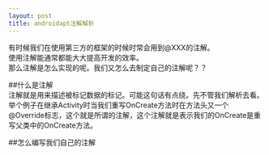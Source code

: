 ```yaml
---
layout: post
title: androidapt注解解析
---
```



有时候我们在使用第三方的框架的时候时常会用到@XXX的注解。  
使用注解能通常都能大大提高开发的效率。  
那么注解是怎么实现的呢。我们又怎么去制定自己的注解呢？？  

##什么是注解  
注解就是用来描述被标记数据的标记。可能这句话有点绕。先不管我们解析去看。  
举个例子在继承Activity时当我们重写OnCreate方法时在方法头又一个@Override标志，这个就是所谓的注解，这个注解就是表示我们的OnCreate是重写父类中的OnCreate方法。  

##怎么编写我们自己的注解  
